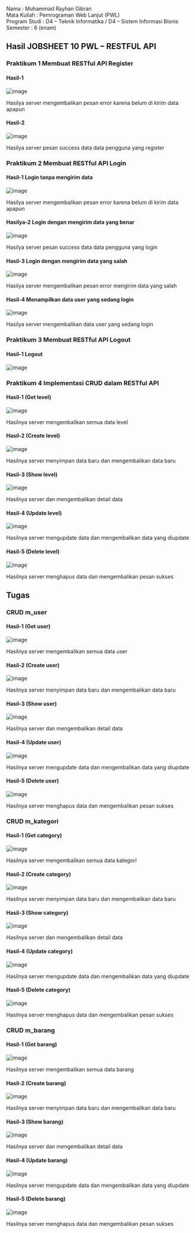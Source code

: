 Nama : Muhammad Rayhan Gibran <br>
Mata Kuliah : Pemrograman Web Lanjut (PWL) <br>
Program Studi : D4 – Teknik Informatika / D4 – Sistem Informasi Bisnis <br>
Semester : 6 (enam)  <br>

## Hasil JOBSHEET 10 PWL – RESTFUL API

### Praktikum 1 Membuat RESTful API Register
#### Hasil-1 <br>
![image](https://github.com/gbrn7/PWL_2024/assets/127575934/c0a95247-057b-429b-bb1a-6d3e889be814) <br>
<p>Hasilya server mengembalikan pesan error karena belum di kirim data apapun</p>

#### Hasil-2 <br>
![image](https://github.com/gbrn7/PWL_2024/assets/127575934/07705f25-116b-4831-9593-02d594fba069) <br>
<p>Hasilya server pesan success data data pengguna yang register</p>


### Praktikum 2 Membuat RESTful API Login
#### Hasil-1 Login tanpa mengirim data<br>
![image](https://github.com/gbrn7/PWL_2024/assets/127575934/fb2e4cdd-59db-42d6-b161-91b80a9786e2)  <br>
<p>Hasilya server mengembalikan pesan error karena belum di kirim data apapun</p>

#### Hasilya-2 Login dengan mengirim data yang benar<br>
![image](https://github.com/gbrn7/PWL_2024/assets/127575934/c943000e-837a-49c8-9fd7-9179cb58dd92)
<p>Hasilya server pesan success data data pengguna yang login</p>

#### Hasil-3 Login dengan mengirim data yang salah<br>
![image](https://github.com/gbrn7/PWL_2024/assets/127575934/ce956432-1035-4626-8cfd-181b072be222)
<p>Hasilya server mengembalikan pesan error mengirim data yang salah</p>

#### Hasil-4 Menampilkan data user yang sedang login<br>
![image](https://github.com/gbrn7/PWL_2024/assets/127575934/de744d85-02be-4149-b92e-d7c11b1cc822)
<p>Hasilya server mengembalikan data user yang sedang login</p>

### Praktikum 3 Membuat RESTful API Logout
#### Hasil-1 Logout<br>
![image](https://github.com/gbrn7/PWL_2024/assets/127575934/61b96ed9-a89f-4ba5-a576-145a75694bbd)

### Praktikum 4 Implementasi CRUD dalam RESTful API
#### Hasil-1 (Get level)
![image](https://github.com/gbrn7/PWL_2024/assets/127575934/c584de13-0bd1-4a23-aec1-0ab130a623e5)
<p>Hasilnya server mengembalikan semua data level</p>

#### Hasil-2 (Create level)
![image](https://github.com/gbrn7/PWL_2024/assets/127575934/c18d6dd2-67dc-4015-b7ad-6c4c0b120d8a)
<p>Hasilnya server menyimpan data baru dan mengembalikan data baru</p>

#### Hasil-3 (Show level)
![image](https://github.com/gbrn7/PWL_2024/assets/127575934/b6296d3c-2e1c-4014-b997-ac7d6a2068a8)
<p>Hasilnya server dan mengembalikan detail data</p>

#### Hasil-4 (Update level)
![image](https://github.com/gbrn7/PWL_2024/assets/127575934/6a690c63-4e3c-402b-aaae-ab54f8330499)
<p>Hasilnya server mengupdate data dan mengembalikan data yang diupdate</p>

#### Hasil-5 (Delete level)
![image](https://github.com/gbrn7/PWL_2024/assets/127575934/0f880e1e-a604-4688-a51b-4d3b1af57d25)
<p>Hasilnya server menghapus data dan mengembalikan pesan sukses</p>

## Tugas

### CRUD m_user
#### Hasil-1 (Get user)
![image](https://github.com/gbrn7/PWL_2024/assets/127575934/b4be9c9b-fb2a-47b5-a560-66293e9817dc)
<p>Hasilnya server mengembalikan semua data user</p>

#### Hasil-2 (Create user)
![image](https://github.com/gbrn7/PWL_2024/assets/127575934/3421b54b-798d-443d-b5f4-05f447f49aa9)
<p>Hasilnya server menyimpan data baru dan mengembalikan data baru</p>

#### Hasil-3 (Show user)
![image](https://github.com/gbrn7/PWL_2024/assets/127575934/008bcdae-b008-4a81-9690-5e397ab328f0)
<p>Hasilnya server dan mengembalikan detail data</p>

#### Hasil-4 (Update user)
![image](https://github.com/gbrn7/PWL_2024/assets/127575934/c86f4e89-48f9-4970-a4b6-24ebfe5ee933)
<p>Hasilnya server mengupdate data dan mengembalikan data yang diupdate</p>

#### Hasil-5 (Delete user)
![image](https://github.com/gbrn7/PWL_2024/assets/127575934/9f5c6a4a-4bf8-4ca3-a33f-453fffd6f99c)
<p>Hasilnya server menghapus data dan mengembalikan pesan sukses</p>

### CRUD m_kategori
#### Hasil-1 (Get category)
![image](https://github.com/gbrn7/PWL_2024/assets/127575934/4e6b0f00-dec6-4b17-8a5e-cdc9fac1355e)
<p>Hasilnya server mengembalikan semua data kategori</p>

#### Hasil-2 (Create category)
![image](https://github.com/gbrn7/PWL_2024/assets/127575934/791ed208-5f38-4be5-b38b-dbc375c4a11a)
<p>Hasilnya server menyimpan data baru dan mengembalikan data baru</p>

#### Hasil-3 (Show category)
![image](https://github.com/gbrn7/PWL_2024/assets/127575934/a106e694-f461-4036-a2c9-3fecf4914e3d)
<p>Hasilnya server dan mengembalikan detail data</p>

#### Hasil-4 (Update category)
![image](https://github.com/gbrn7/PWL_2024/assets/127575934/996feb88-5ca4-4bf8-8945-f0de5b1a5222)
<p>Hasilnya server mengupdate data dan mengembalikan data yang diupdate</p>

#### Hasil-5 (Delete category)
![image](https://github.com/gbrn7/PWL_2024/assets/127575934/e0970e4b-155b-4a1f-921b-7c94f2bebbfc)
<p>Hasilnya server menghapus data dan mengembalikan pesan sukses</p>

### CRUD m_barang
#### Hasil-1 (Get barang)
![image](https://github.com/gbrn7/PWL_2024/assets/127575934/73379b09-e981-47bb-8bf7-2dfd01d8cb7e)
<p>Hasilnya server mengembalikan semua data barang</p>

#### Hasil-2 (Create barang)
![image](https://github.com/gbrn7/PWL_2024/assets/127575934/56e0446a-cb4d-4ddd-a42e-8504e5149300)
<p>Hasilnya server menyimpan data baru dan mengembalikan data baru</p>

#### Hasil-3 (Show barang)
![image](https://github.com/gbrn7/PWL_2024/assets/127575934/92f19ce7-bd21-45ff-b533-a7a4a1c407d1)
<p>Hasilnya server dan mengembalikan detail data</p>

#### Hasil-4 (Update barang)
![image](https://github.com/gbrn7/PWL_2024/assets/127575934/996feb88-5ca4-4bf8-8945-f0de5b1a5222)
<p>Hasilnya server mengupdate data dan mengembalikan data yang diupdate</p>

#### Hasil-5 (Delete barang)
![image](https://github.com/gbrn7/PWL_2024/assets/127575934/e0970e4b-155b-4a1f-921b-7c94f2bebbfc)
<p>Hasilnya server menghapus data dan mengembalikan pesan sukses</p>












    




